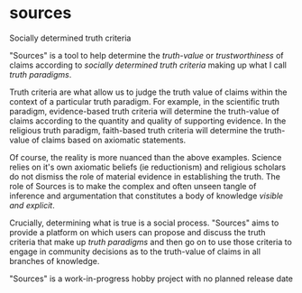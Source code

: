 # sources
Socially determined truth criteria

"Sources" is a tool to help determine the _truth-value_ or _trustworthiness_ of claims according to _socially determined truth criteria_ making up what I call _truth paradigms_.

Truth criteria are what allow us to judge the truth value of claims within the context of a particular truth paradigm. For example, in the scientific truth paradigm, evidence-based truth criteria will determine the truth-value of claims according to the quantity and quality of supporting evidence. In the religious truth paradigm, faith-based truth criteria will determine the truth-value of claims based on axiomatic statements.

Of course, the reality is more nuanced than the above examples. Science relies on it's own axiomatic beliefs (ie reductionism) and religious scholars do not dismiss the role of material evidence in establishing the truth. The role of Sources is to make the complex and often unseen tangle of inference and argumentation that constitutes a body of knowledge _visible and explicit_.

Crucially, determining what is true is a social process. "Sources" aims to provide a platform on which users can propose and discuss the truth criteria that make up _truth paradigms_ and then go on to use those criteria to engage in community decisions as to the truth-value of claims in all branches of knowledge.

"Sources" is a work-in-progress hobby project with no planned release date
